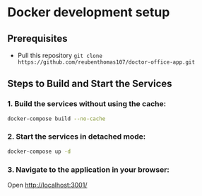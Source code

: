 # Docker development setup

## Prerequisites

- Pull this repository `git clone https://github.com/reubenthomas107/doctor-office-app.git`

## Steps to Build and Start the Services

### 1. Build the services without using the cache:
```bash
docker-compose build --no-cache
```

### 2. Start the services in detached mode:

```bash
docker-compose up -d
```

### 3. Navigate to the application in your browser:

Open [http://localhost:3001/](http://localhost:3001/)